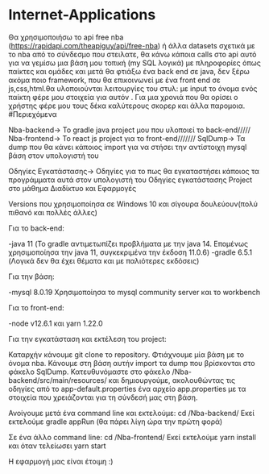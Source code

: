 # Internet-Applications
Θα χρησιμοποιήσω το api free nba (https://rapidapi.com/theapiguy/api/free-nba) ή άλλα datasets σχετικά με το nba από το σύνδεσμο που στειλατε, θα κάνω κάποια calls στο api αυτό για να γεμίσω μια βάση μου τοπική (my SQL λογικά) με πληροφορίες όπως παίκτες και ομάδες και μετά θα φτιάξω ένα back end σε java, δεν ξέρω ακόμα ποιο framework, που θα επικοινωνεί με ένα front end σε js,css,html.θα υλοποιούνται λειτουργίες του στυλ: με input το όνομα ενός παίκτη φέρε μου στοιχεία για αυτόν . Για μια χρονιά που θα ορίσει ο χρήστης φέρε μου τους δέκα καλύτερους σκορερ και άλλα παρομοια. 
#Περιεχόμενα

Nba-backend-> Το gradle java project μου που υλοποιεί το back-end/////
Nba-frontend-> Το react js project για το front-end///////
SqlDump-> Τα dump που θα κάνει κάποιος import για να στήσει την αντίστοιχη mysql βάση στον υπολογιστή του


Οδηγίες Εγκατάστασης-> Οδηγίες για το πως θα εγκαταστήσει κάποιος τα προγράμματα αυτά στον υπολογιστή του
Οδηγίες εγκατάστασης Project στο μάθημα Διαδίκτυο και Εφαρμογές

Versions που χρησιμοποίησα σε Windows 10 και σίγουρα δουλεύουν(πολύ πιθανό και πολλές άλλες)

Για το back-end:

-java 11 (Το gradle αντιμετωπίζει προβλήματα με την java 14. Επομένως χρησιμοποίησα την java 11, συγκεκριμένα την έκδοση 11.0.6)
-gradle 6.5.1 (Λογικά δεν θα έχει θέματα και με παλιότερες εκδόσεις)

Για την βάση:

-mysql 8.0.19 Χρησιμοποίησα το mysql community server και το workbench

Για το front-end:

-node v12.6.1 και yarn 1.22.0

Για την εγκατάσταση και εκτέλεση του project:

Καταρχήν κάνουμε git clone το repository. Φτιάχνουμε μία βάση με το όνομα nba. Κάνουμε στη βάση αυτήν import τα dump που βρίσκονται στο φάκελο SqlDump. Κατευθυνόμαστε στο φάκελο /Nba-backend/src/main/resources/   και δημιουργούμε, ακολουθώντας τις οδηγίες από το app-default.properties ένα αρχείο app.properties με τα στοιχεία που χρειάζονται για τη σύνδεσή μας στη βάση.

Ανοίγουμε μετά ένα command line και εκτελούμε: 
cd /Nba-backend/ 
Εκεί εκτελούμε gradle appRun (θα πάρει λίγη ώρα την πρώτη φορά)

Σε ένα άλλο command line:
cd /Nba-frontend/
Εκεί εκτελούμε yarn install και όταν τελείωσει yarn start

Η εφαρμογή μας είναι έτοιμη :)
